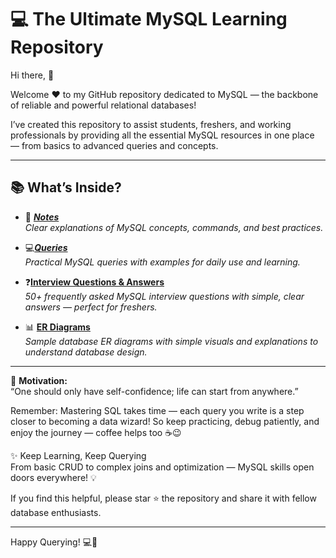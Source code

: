 # 💻 The Ultimate MySQL Learning Repository

Hi there, 🙌

Welcome ❤️ to my GitHub repository dedicated to MySQL — the backbone of reliable and powerful relational databases!

I’ve created this repository to assist students, freshers, and working professionals by providing all the essential MySQL resources in one place — from basics to advanced queries and concepts.

---

## 📚 What’s Inside?

- 📓 [_**Notes**_](./Notes.md)  
  _Clear explanations of MySQL concepts, commands, and best practices._

- 💻[_**Queries**_](./Queries.md)  
  _Practical MySQL queries with examples for daily use and learning._

- ❓[**Interview Questions & Answers**](./Interview-QA.md)  
  _50+ frequently asked MySQL interview questions with simple, clear answers — perfect for freshers._

- 📊 [**ER Diagrams**](./ER-Diagrams.md)  
  _Sample database ER diagrams with simple visuals and explanations to understand database design._

---

🌟 **Motivation:**  
“One should only have self-confidence; life can start from anywhere.”

Remember: Mastering SQL takes time — each query you write is a step closer to becoming a data wizard! So keep practicing, debug patiently, and enjoy the journey — coffee helps too ☕😉

✨ Keep Learning, Keep Querying  
From basic CRUD to complex joins and optimization — MySQL skills open doors everywhere! 💡

If you find this helpful, please star ⭐ the repository and share it with fellow database enthusiasts.

---

Happy Querying! 💻🚀

